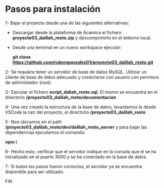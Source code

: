 # Pasos para instalación

1- Bajar el proyecto desde una de las siguientes alternativas:
  * Descargar desde la plataforma de Acamica el fichero **proyecto03_dalilah_resto.zip** y descomprimirlo en el entorno local.
  * Desde una terminal en un nuevo workspace ejecutar:
  
      **git clone https://github.com/rubengonzalez01/proyecto03_dalilah_resto.git**
	
2- Se requiere tener un servidor de base de datos MySQL. Utilizar un cliente de base de datos adecuado y conectarse con usuario con permisos de administador (root). 

3- Ejecutar el fichero **script_daliah_resto.sql**. El mismo se encuentra en el directorio **/proyecto03_dalilah_resto/documentacion**

4- Una vez creado la estructura de la base de datos, levantamos la desde VSCode la raiz del proyecto, el directorio **/proyecto03_dalilah_resto**

5- Nos ubicamos en el path **/proyecto03_dalilah_resto/dev/dalilah_resto_server** y para bajar las dependencias ejecutamos el comando:

  **npm i**

6- Hecho esto, verificar que el servidor indique en la consola que el se ha inicializado en el puerto 3000 y se ha conectado en la base de datos.

7- Si todos los pasos fueron correctos, el servidor ya se encuentra disponible para ser utilizado.

FIN
